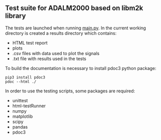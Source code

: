 ## Test suite for ADALM2000 based on libm2k library

The tests are launched when running [main.py](main.py).
In the current working directory is created a results directory which contains:
* HTML test report
* plots
* .csv files with data used to plot the signals
* .txt file with results used in the tests



To build the documentation is necessary to install pdoc3 python package: 

    pip3 install pdoc3
    pdoc --html ./

In order to use the testing scripts, some packages are required:
* unittest
* html-testRunner
* numpy
* matplotlib
* scipy
* pandas 
* pdoc3 
